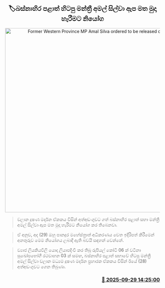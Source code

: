 <p align='center'><b><h2 align='center' title='Former Western Province MP Amal Silva ordered to be released on bail'>🏷බස්නාහිර පළාත් හිටපු මන්ත්‍රී අමල් සිල්වා ඇප මත මුදා හැරීමට නියෝග</h2></b></p>
<p align='center'><img src='https://helakuru.sgp1.cdn.digitaloceanspaces.com/esana/images/lib/amal-silva-archived.jpg' width='600' alt='Former Western Province MP Amal Silva ordered to be released on bail'></p>

> වලාන දූෂණ මර්දන ඒකකය විසින් අත්අඩංගුවට ගත් බස්නාහිර පළාත් සභා මන්ත්‍රී අමල් සිල්වා ඇප මත මුදා හැරීමට නියෝග කර තිබෙනවා.

> ඒ අනුව, අද (29) ඔහු පානදුර මහේස්ත්‍රාත් අධිකරණය වෙත ඉදිරිපත් කිරීමෙන් අනතුරුව මෙම නියෝගය ලබාදී ඇති බවයි සඳහන් වෙන්නේ.

> ව්‍යාජ ලියකියවිලි යොදා ලියාපදිංචි කර තිබූ රුපියල් කෝටි 06 ක් වටිනා සුඛෝපභෝගී රථවාහන 03 ක් සමඟ, බස්නාහිර පළාත් සභාවේ හිටපු මන්ත්‍රී අමල් සිල්වා වලාන මධ්‍යම දූෂණ මර්දන ප්‍රහාරක ඒකකය විසින් ඊයේ (28) අත්අඩංගුවට ගෙන තිබුණා.



<h3 align='right'><a href='https://www.helakuru.lk/esana/p/114065/'>📅 2025-09-29 14:25:00</a></h3>
